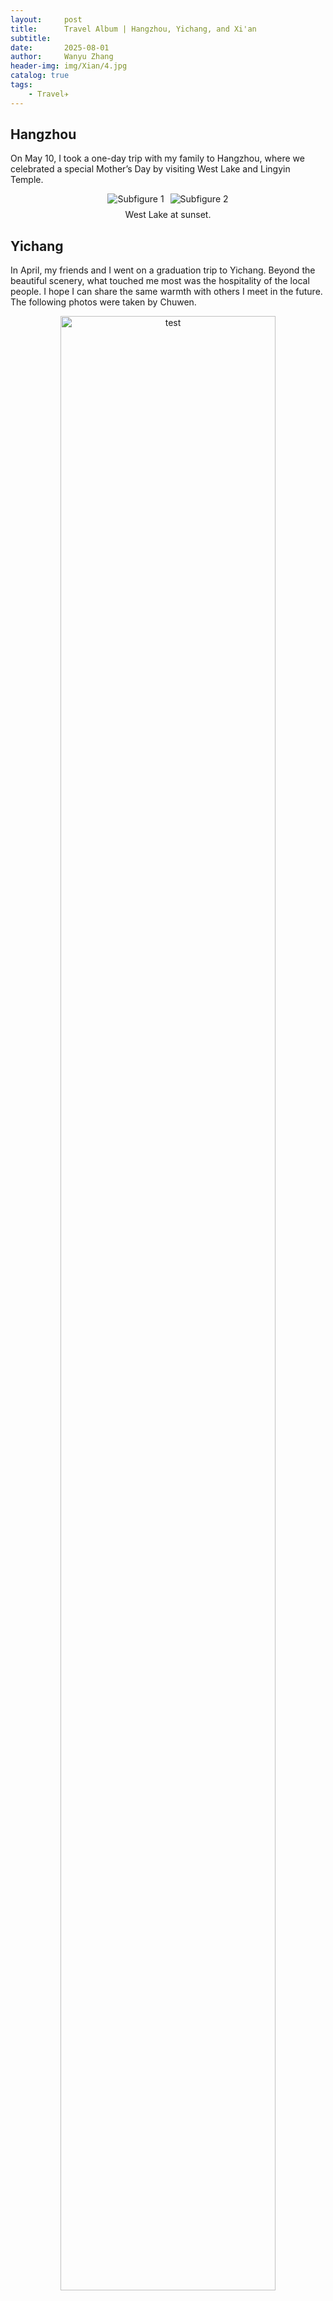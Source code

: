```yaml
---
layout:     post
title:      Travel Album | Hangzhou, Yichang, and Xi'an
subtitle:   
date:       2025-08-01
author:     Wanyu Zhang
header-img: img/Xian/4.jpg
catalog: true
tags:
    - Travel✈️
---
```


## Hangzhou

On May 10, I took a one-day trip with my family to Hangzhou, where we celebrated a special Mother’s Day by visiting West Lake and Lingyin Temple.

<figure>
  <div style="display: flex; justify-content: center; gap: 10px;">
    <img src="{{ site.baseurl }}/img/Hangzhou/1.jpeg" alt="Subfigure 1" style="max-width: 45%; height: auto;">
    <img src="{{ site.baseurl }}/img/Hangzhou/2.jpeg" alt="Subfigure 2" style="max-width: 45%; height: auto;">
  </div>
  <figcaption style="text-align: center; margin-top: 8px;">
    West Lake at sunset.
  </figcaption>
</figure>

## Yichang

In April, my friends and I went on a graduation trip to Yichang. Beyond the beautiful scenery, what touched me most was the hospitality of the local people. I hope I can share the same warmth with others I meet in the future. The following photos were taken by Chuwen.

<figure style="text-align: center;">
  <img src="{{ site.baseurl }}/img/Yichang/1.jpeg" alt="test" style="width: 90%; height: auto;">
  <figcaption style="text-align: center; margin-top: 8px;">A tea garden in the rain.</figcaption>
</figure>

<figure style="text-align: center;">
  <img src="{{ site.baseurl }}/img/Yichang/3.jpeg" alt="test" style="width: 90%; height: auto;">
  <figcaption style="text-align: center; margin-top: 8px;">Qingjiang River 清江画廊</figcaption>
</figure>

## Xi'an

During the graduation break, I traveled to Xi’an with my sisters. Among all the sights we visited, my favorite was the lively pedestrian street beneath the city wall—where I also picked up a beautiful fan!

<figure>
  <div style="display: flex; justify-content: center; gap: 10px;">
    <img src="{{ site.baseurl }}/img/Xian/1.jpeg" alt="Subfigure 1" style="max-width: 45%; height: auto;">
    <img src="{{ site.baseurl }}/img/Xian/2.jpeg" alt="Subfigure 2" style="max-width: 45%; height: auto;">
  </div>
  <figcaption style="text-align: center; margin-top: 8px;">
    书院门步行街里的店铺，和我的扇子
  </figcaption>
</figure>
